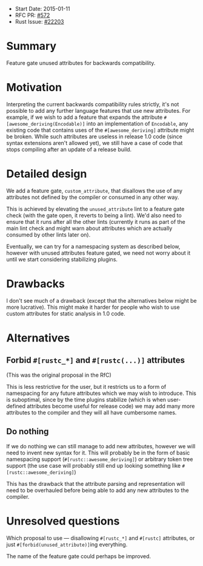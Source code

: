 - Start Date: 2015-01-11
- RFC PR: [#572](https://github.com/rust-lang/rfcs/pull/572)
- Rust Issue: [#22203](https://github.com/rust-lang/rust/issues/22203)

# Summary

Feature gate unused attributes for backwards compatibility.

# Motivation

Interpreting the current backwards compatibility rules strictly, it's not possible to add any further
language features that use new attributes. For example, if we wish to add a feature that expands
the attribute `#[awesome_deriving(Encodable)]` into an implementation of `Encodable`, any existing code that
contains uses of the `#[awesome_deriving]` attribute might be broken. While such attributes are useless in release 1.0 code
(since syntax extensions aren't allowed yet), we still have a case of code that stops compiling after an update of a release build.


# Detailed design

We add a feature gate, `custom_attribute`, that disallows the use of any attributes not defined by the compiler or consumed in any other way.

This is achieved by elevating the `unused_attribute` lint to a feature gate check (with the gate open, it reverts to being a lint). We'd also need to ensure that it runs after all the other lints (currently it runs as part of the main lint check and might warn about attributes which are actually consumed by other lints later on).

Eventually, we can try for a namespacing system as described below, however with unused attributes feature gated, we need not worry about it until we start considering stabilizing plugins.

# Drawbacks

I don't see much of a drawback (except that the alternatives below might be more lucrative). This might make it harder for people who wish to use custom attributes for static analysis in 1.0 code.

# Alternatives

## Forbid `#[rustc_*]` and `#[rustc(...)]` attributes

(This was the original proposal in the RfC)

This is less restrictive for the user, but it restricts us to a form of namespacing for any future attributes which we may wish to introduce. This is suboptimal, since by the time plugins stabilize (which is when user-defined attributes become useful for release code) we may add many more attributes to the compiler and they will all have cumbersome names.

## Do nothing

If we do nothing we can still manage to add new attributes, however we will need to invent new syntax for it. This will probably be in the form of basic namespacing support
(`#[rustc::awesome_deriving]`) or arbitrary token tree support (the use case will probably still end up looking something like `#[rustc::awesome_deriving]`)

This has the drawback that the attribute parsing and representation will need to be overhauled before being able to add any new attributes to the compiler.

# Unresolved questions

Which proposal to use — disallowing `#[rustc_*]` and `#[rustc]` attributes, or just `#[forbid(unused_attribute)]`ing everything.

The name of the feature gate could perhaps be improved.
